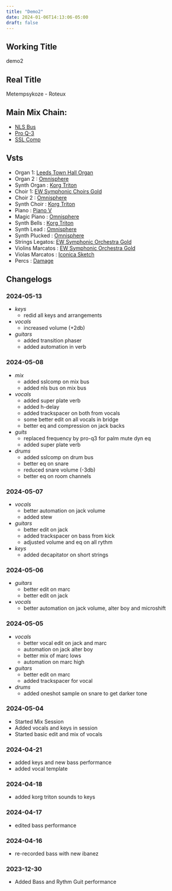 ```yaml
---
title: "Demo2"
date: 2024-01-06T14:13:06-05:00
draft: false
---
```


## Working Title

demo2

## Real Title

Metempsykoze - Roteux

## Main Mix Chain:

- [NLS Bus](https://www.waves.com/plugins/nls-non-linear-summer)
- [Pro Q-3](https://www.fabfilter.com/products/pro-q-3-equalizer-plug-in)
- [SSL Comp](https://www.waves.com/plugins/ssl-g-master-buss-compressor)

## Vsts

- Organ 1: [Leeds Town Hall Organ](https://www.samplephonics.com/products/free/sampler-instruments/the-leeds-town-hall-organ)
- Organ 2 : [Omnisphere](https://www.spectrasonics.net/products/omnisphere/index.php)
- Synth Organ : [Korg Triton](https://www.korg.com/us/products/software/kc_triton/)
- Choir 1: [EW Symphonic Choirs Gold](https://www.soundsonline.com/vocals/symphonic-choirs)
- Choir 2 : [Omnisphere](https://www.spectrasonics.net/products/omnisphere/index.php)
- Synth Choir : [Korg Triton](https://www.korg.com/us/products/software/kc_triton/)
- Piano : [Piano V](https://www.arturia.com/products/software-instruments/piano-v/overview)
- Magic Piano : [Omnisphere](https://www.spectrasonics.net/products/omnisphere/index.php)
- Synth Bells : [Korg Triton](https://www.korg.com/us/products/software/kc_triton/)
- Synth Lead : [Omnisphere](https://www.spectrasonics.net/products/omnisphere/index.php)
- Synth Plucked : [Omnisphere](https://www.spectrasonics.net/products/omnisphere/index.php)
- Strings Legatos: [EW Symphonic Orchestra Gold](https://www.soundsonline.com/orchestral/symphonic-orchestra)
- Violins Marcatos : [EW Symphonic Orchestra Gold](https://www.soundsonline.com/orchestral/symphonic-orchestra)
- Violas Marcatos : [Iconica Sketch](https://www.steinberg.net/vst-instruments/iconica-sketch/)
- Percs : [Damage](https://heavyocity.com/product/damage/)

## Changelogs

### 2024-05-13

- *keys*
  - redid all keys and arrangements
- *vocals*
  - increased volume (+2db)
- *guitars*
  - added transition phaser
  - added automation in verb

### 2024-05-08

- *mix*
  - added sslcomp on mix bus
  - added nls bus on mix bus
- *vocals*
  - added super plate verb
  - added h-delay
  - added trackspacer on both from vocals
  - some better edit on all vocals in bridge
  - better eq and compression on jack backs
- *guits*
  - replaced frequency by pro-q3 for palm mute dyn eq
  - added super plate verb
- *drums*
  - added sslcomp on drum bus
  - better eq on snare
  - reduced snare volume (-3db)
  - better eq on room channels

### 2024-05-07

- *vocals*
  - better automation on jack volume
  - added stew
- *guitars*
  - better edit on jack
  - added trackspacer on bass from kick
  - adjusted volume and eq on all rythm
- *keys*
  - added decapitator on short strings

### 2024-05-06
- *guitars*
  - better edit on marc
  - better edit on jack
- *vocals*
  - better automation on jack volume, alter boy and microshift

### 2024-05-05

- *vocals*
  - better vocal edit on jack and marc
  - automation on jack alter boy
  - better mix of marc lows
  - automation on marc high
- *guitars*
  - better edit on marc
  - added trackspacer for vocal
- *drums*
  - added oneshot sample on snare to get darker tone

### 2024-05-04

- Started Mix Session
- Added vocals and keys in session
- Started basic edit and mix of vocals

### 2024-04-21

- added keys and new bass performance
- added vocal template

### 2024-04-18

- added korg triton sounds to keys

### 2024-04-17

- edited bass performance

### 2024-04-16

- re-recorded bass with new ibanez

### 2023-12-30

- Added Bass and Rythm Guit performance